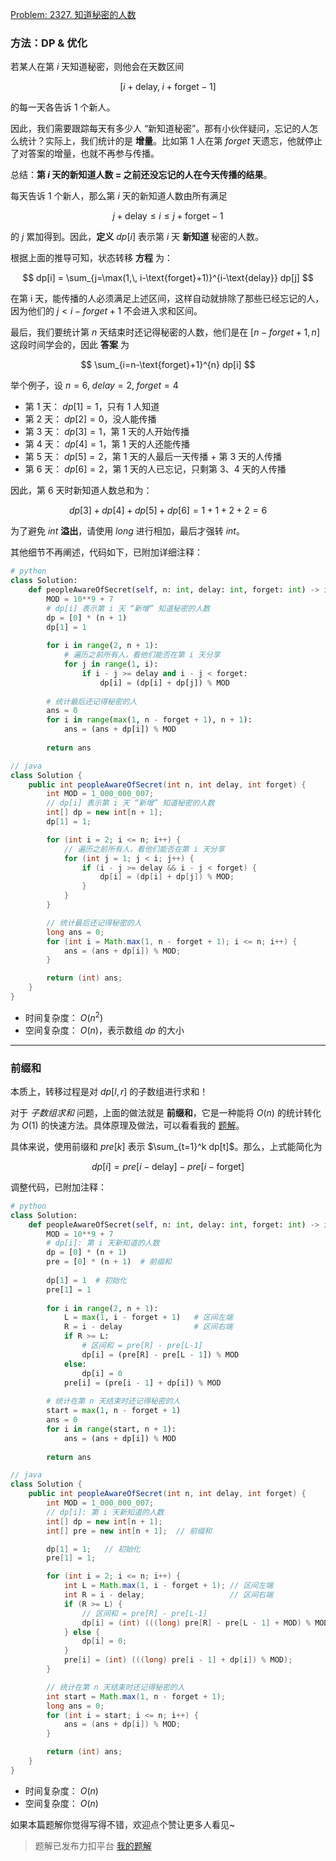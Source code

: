 [Problem: 2327. 知道秘密的人数](https://leetcode.cn/problems/number-of-people-aware-of-a-secret/description/)

### 方法：DP & 优化

若某人在第 $i$ 天知道秘密，则他会在天数区间

$$
[i+\text{delay},\; i+\text{forget}-1]
$$

的每一天各告诉 $1$ 个新人。

因此，我们需要跟踪每天有多少人 “新知道秘密”。那有小伙伴疑问，忘记的人怎么统计？实际上，我们统计的是 **增量**。比如第 $1$ 人在第 $forget$ 天遗忘，他就停止了对答案的增量，也就不再参与传播。

总结：**第 $i$ 天的新知道人数 $=$ 之前还没忘记的人在今天传播的结果**。

每天告诉 $1$ 个新人，那么第 $i$ 天的新知道人数由所有满足

$$j+\text{delay} \leq i \leq j+\text{forget}-1$$

的 $j$ 累加得到。因此，**定义** $dp[i]$ 表示第 $i$ 天 **新知道** 秘密的人数。

根据上面的推导可知，状态转移 **方程** 为：

$$
dp[i] = \sum_{j=\max(1,\, i-\text{forget}+1)}^{i-\text{delay}} dp[j]
$$

在第 i 天，能传播的人必须满足上述区间，这样自动就排除了那些已经忘记的人，因为他们的 $j < i-forget+1$ 不会进入求和区间。

最后，我们要统计第 $n$ 天结束时还记得秘密的人数，他们是在 $[n-forget+1,n]$ 这段时间学会的，因此 **答案** 为

$$
\sum_{i=n-\text{forget}+1}^{n} dp[i]
$$

举个例子，设 $n=6,\; delay=2,\; forget=4$

- 第 $1$ 天： $dp[1] = 1$，只有 $1$ 人知道
- 第 $2$ 天： $dp[2] = 0$，没人能传播
- 第 $3$ 天： $dp[3] = 1$，第 $1$ 天的人开始传播
- 第 $4$ 天： $dp[4] = 1$，第 $1$ 天的人还能传播
- 第 $5$ 天： $dp[5] = 2$，第 $1$ 天的人最后一天传播 $+$ 第 $3$ 天的人传播
- 第 $6$ 天： $dp[6] = 2$，第 $1$ 天的人已忘记，只剩第 $3、4$ 天的人传播

因此，第 6 天时新知道人数总和为：

$$
dp[3] + dp[4] + dp[5] + dp[6] = 1 + 1 + 2 + 2 = 6
$$

为了避免 $int$ **溢出**，请使用 $long$ 进行相加，最后才强转 $int$。

其他细节不再阐述，代码如下，已附加详细注释：

```Python
# python
class Solution:
    def peopleAwareOfSecret(self, n: int, delay: int, forget: int) -> int:
        MOD = 10**9 + 7
        # dp[i] 表示第 i 天 “新增” 知道秘密的人数
        dp = [0] * (n + 1)
        dp[1] = 1
        
        for i in range(2, n + 1):
            # 遍历之前所有人，看他们能否在第 i 天分享
            for j in range(1, i):
                if i - j >= delay and i - j < forget:
                    dp[i] = (dp[i] + dp[j]) % MOD
        
        # 统计最后还记得秘密的人
        ans = 0
        for i in range(max(1, n - forget + 1), n + 1):
            ans = (ans + dp[i]) % MOD
        
        return ans
```

```Java
// java
class Solution {
    public int peopleAwareOfSecret(int n, int delay, int forget) {
        int MOD = 1_000_000_007;
        // dp[i] 表示第 i 天 “新增” 知道秘密的人数
        int[] dp = new int[n + 1];
        dp[1] = 1;

        for (int i = 2; i <= n; i++) {
            // 遍历之前所有人，看他们能否在第 i 天分享
            for (int j = 1; j < i; j++) {
                if (i - j >= delay && i - j < forget) {
                    dp[i] = (dp[i] + dp[j]) % MOD;
                }
            }
        }

        // 统计最后还记得秘密的人
        long ans = 0;
        for (int i = Math.max(1, n - forget + 1); i <= n; i++) {
            ans = (ans + dp[i]) % MOD;
        }

        return (int) ans;
    }
}
```

- 时间复杂度： $O(n^2)$
- 空间复杂度： $O(n)$，表示数组 $dp$ 的大小

---

### 前缀和

本质上，转移过程是对 $dp[l,r]$ 的子数组进行求和！

对于 *子数组求和* 问题，上面的做法就是 **前缀和**，它是一种能将 $O(n)$ 的统计转化为 $O(1)$ 的快速方法。具体原理及做法，可以看看我的 [题解](https://leetcode.cn/problems/minimum-operations-to-make-all-array-elements-equal/solutions/2842529/pai-xu-qian-zhui-he-er-fen-fei-chang-qin-biux/)。

具体来说，使用前缀和 $pre[k]$ 表示 $\sum_{t=1}^k dp[t]$。那么，上式能简化为

$$
dp[i] = pre[i-\text{delay}] - pre[i-\text{forget}]
$$

调整代码，已附加注释：

```Python
# python
class Solution:
    def peopleAwareOfSecret(self, n: int, delay: int, forget: int) -> int:
        MOD = 10**9 + 7
        # dp[i]: 第 i 天新知道的人数
        dp = [0] * (n + 1)
        pre = [0] * (n + 1)  # 前缀和
        
        dp[1] = 1  # 初始化
        pre[1] = 1
        
        for i in range(2, n + 1):
            L = max(1, i - forget + 1)   # 区间左端
            R = i - delay                # 区间右端
            if R >= L:
                # 区间和 = pre[R] - pre[L-1]
                dp[i] = (pre[R] - pre[L - 1]) % MOD
            else:
                dp[i] = 0
            pre[i] = (pre[i - 1] + dp[i]) % MOD
        
        # 统计在第 n 天结束时还记得秘密的人
        start = max(1, n - forget + 1)
        ans = 0
        for i in range(start, n + 1):
            ans = (ans + dp[i]) % MOD
        
        return ans
```

```Java
// java
class Solution {
    public int peopleAwareOfSecret(int n, int delay, int forget) {
        int MOD = 1_000_000_007;
        // dp[i]: 第 i 天新知道的人数
        int[] dp = new int[n + 1];
        int[] pre = new int[n + 1];  // 前缀和

        dp[1] = 1;   // 初始化
        pre[1] = 1;

        for (int i = 2; i <= n; i++) {
            int L = Math.max(1, i - forget + 1); // 区间左端
            int R = i - delay;                   // 区间右端
            if (R >= L) {
                // 区间和 = pre[R] - pre[L-1]
                dp[i] = (int) (((long) pre[R] - pre[L - 1] + MOD) % MOD);
            } else {
                dp[i] = 0;
            }
            pre[i] = (int) (((long) pre[i - 1] + dp[i]) % MOD);
        }

        // 统计在第 n 天结束时还记得秘密的人
        int start = Math.max(1, n - forget + 1);
        long ans = 0;
        for (int i = start; i <= n; i++) {
            ans = (ans + dp[i]) % MOD;
        }

        return (int) ans;
    }
}
```

- 时间复杂度： $O(n)$
- 空间复杂度： $O(n)$

如果本篇题解你觉得写得不错，欢迎点个赞让更多人看见~

> 题解已发布力扣平台 [我的题解](https://leetcode.cn/problems/number-of-people-aware-of-a-secret/solutions/3776574/shuang-jie-bao-li-dp-qian-zhui-he-you-hu-pnr1/)
